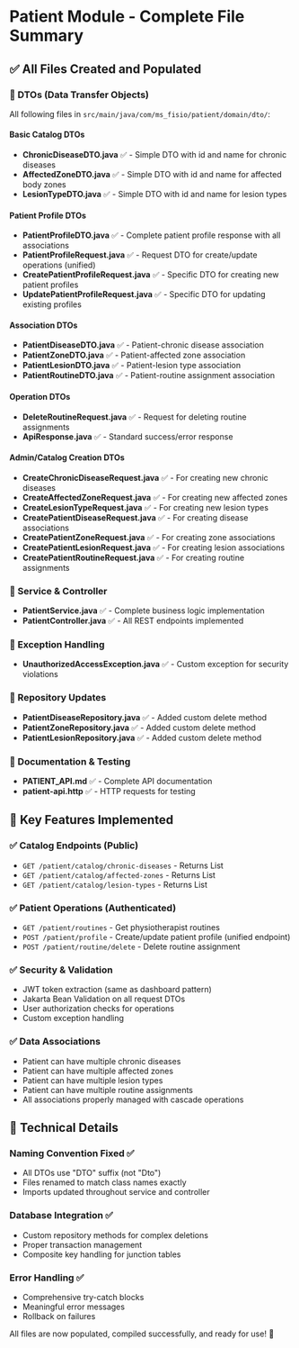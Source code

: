 # Patient Module - Complete File Summary

## ✅ All Files Created and Populated

### 📁 DTOs (Data Transfer Objects)

All following files in `src/main/java/com/ms_fisio/patient/domain/dto/`:

#### Basic Catalog DTOs

- **ChronicDiseaseDTO.java** ✅ - Simple DTO with id and name for chronic diseases
- **AffectedZoneDTO.java** ✅ - Simple DTO with id and name for affected body zones
- **LesionTypeDTO.java** ✅ - Simple DTO with id and name for lesion types

#### Patient Profile DTOs

- **PatientProfileDTO.java** ✅ - Complete patient profile response with all associations
- **PatientProfileRequest.java** ✅ - Request DTO for create/update operations (unified)
- **CreatePatientProfileRequest.java** ✅ - Specific DTO for creating new patient profiles
- **UpdatePatientProfileRequest.java** ✅ - Specific DTO for updating existing profiles

#### Association DTOs

- **PatientDiseaseDTO.java** ✅ - Patient-chronic disease association
- **PatientZoneDTO.java** ✅ - Patient-affected zone association
- **PatientLesionDTO.java** ✅ - Patient-lesion type association
- **PatientRoutineDTO.java** ✅ - Patient-routine assignment association

#### Operation DTOs

- **DeleteRoutineRequest.java** ✅ - Request for deleting routine assignments
- **ApiResponse.java** ✅ - Standard success/error response

#### Admin/Catalog Creation DTOs

- **CreateChronicDiseaseRequest.java** ✅ - For creating new chronic diseases
- **CreateAffectedZoneRequest.java** ✅ - For creating new affected zones
- **CreateLesionTypeRequest.java** ✅ - For creating new lesion types
- **CreatePatientDiseaseRequest.java** ✅ - For creating disease associations
- **CreatePatientZoneRequest.java** ✅ - For creating zone associations
- **CreatePatientLesionRequest.java** ✅ - For creating lesion associations
- **CreatePatientRoutineRequest.java** ✅ - For creating routine assignments

### 📁 Service & Controller

- **PatientService.java** ✅ - Complete business logic implementation
- **PatientController.java** ✅ - All REST endpoints implemented

### 📁 Exception Handling

- **UnauthorizedAccessException.java** ✅ - Custom exception for security violations

### 📁 Repository Updates

- **PatientDiseaseRepository.java** ✅ - Added custom delete method
- **PatientZoneRepository.java** ✅ - Added custom delete method
- **PatientLesionRepository.java** ✅ - Added custom delete method

### 📁 Documentation & Testing

- **PATIENT_API.md** ✅ - Complete API documentation
- **patient-api.http** ✅ - HTTP requests for testing

## 🎯 Key Features Implemented

### ✅ Catalog Endpoints (Public)

- `GET /patient/catalog/chronic-diseases` - Returns List<ChronicDiseaseDTO>
- `GET /patient/catalog/affected-zones` - Returns List<AffectedZoneDTO>
- `GET /patient/catalog/lesion-types` - Returns List<LesionTypeDTO>

### ✅ Patient Operations (Authenticated)

- `GET /patient/routines` - Get physiotherapist routines
- `POST /patient/profile` - Create/update patient profile (unified endpoint)
- `POST /patient/routine/delete` - Delete routine assignment

### ✅ Security & Validation

- JWT token extraction (same as dashboard pattern)
- Jakarta Bean Validation on all request DTOs
- User authorization checks for operations
- Custom exception handling

### ✅ Data Associations

- Patient can have multiple chronic diseases
- Patient can have multiple affected zones
- Patient can have multiple lesion types
- Patient can have multiple routine assignments
- All associations properly managed with cascade operations

## 🔧 Technical Details

### Naming Convention Fixed ✅

- All DTOs use "DTO" suffix (not "Dto")
- Files renamed to match class names exactly
- Imports updated throughout service and controller

### Database Integration ✅

- Custom repository methods for complex deletions
- Proper transaction management
- Composite key handling for junction tables

### Error Handling ✅

- Comprehensive try-catch blocks
- Meaningful error messages
- Rollback on failures

All files are now populated, compiled successfully, and ready for use! 🚀
